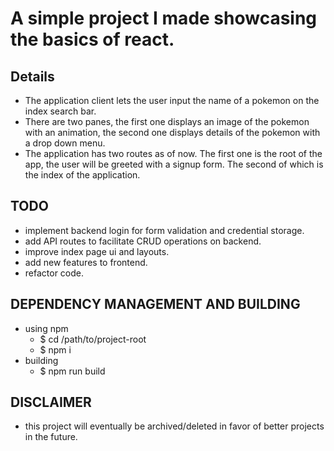 # A simple project I made showcasing the basics of react.

## Details
- The application client lets the user input the name of a pokemon on the index search bar.
- There are two panes, the first one displays an image of the pokemon with an animation, the second one displays details of the pokemon with a drop down menu.
- The application has two routes as of now. The first one is the root of the app, the user will be greeted with a signup form. The second of which is the index of the application.

## TODO
- implement backend login for form validation and credential storage.
- add API routes to facilitate CRUD operations on backend.
- improve index page ui and layouts.
- add new features to frontend.
- refactor code.

## DEPENDENCY MANAGEMENT AND BUILDING
- using npm
  - $ cd /path/to/project-root
  - $ npm i
- building
  - $ npm run build

## DISCLAIMER
- this project will eventually be archived/deleted in favor of better projects in the future.
